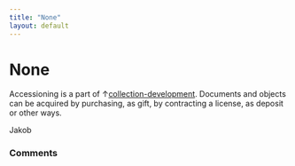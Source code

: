```yaml
---
title: "None"
layout: default
---
```

None
=====================
Accessioning is a part of
↑[collection-development](/questions/tagged/collection-development "show questions tagged 'collection-development'").
Documents and objects can be acquired by purchasing, as gift, by
contracting a license, as deposit or other ways.

Jakob

### Comments ###


